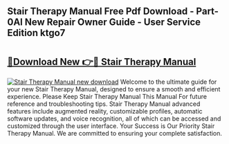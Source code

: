 ## Stair Therapy Manual Free Pdf Download - Part-0Al New Repair Owner Guide - User Service Edition ktgo7

# <h2><a href="http://bc44772.oget.top/?id=Stair+Therapy+Manual">🔗Download New 👉🔴 Stair Therapy Manual</a></h2>

[![Stair Therapy Manual new download](https://i.imgur.com/5g1atiW.png)](http://bc44772.oget.top/?id=Stair+Therapy+Manual)
Welcome to the ultimate guide for your new Stair Therapy Manual, designed to ensure a smooth and efficient experience. Please Keep Stair Therapy Manual This Manual For future reference and troubleshooting tips. Stair Therapy Manual advanced features include augmented reality, customizable profiles, automatic software updates, and voice recognition, all of which can be accessed and customized through the user interface. Your Success is Our Priority Stair Therapy Manual. We are committed to ensuring your complete satisfaction.
